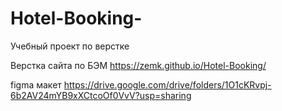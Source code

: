 # Hotel-Booking-

Учебный проект по верстке 

 Верстка сайта по БЭМ  https://zemk.github.io/Hotel-Booking/

 figma макет  https://drive.google.com/drive/folders/1O1cKRvpj-6b2AV24mYB9xXCtcoOf0VvV?usp=sharing
